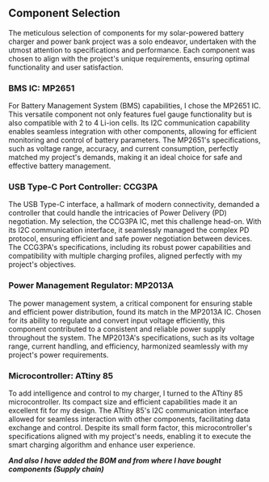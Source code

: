 ## Component Selection

The meticulous selection of components for my solar-powered battery charger and power bank project was a solo endeavor, undertaken with the utmost attention to specifications and performance. Each component was chosen to align with the project's unique requirements, ensuring optimal functionality and user satisfaction.

### BMS IC: MP2651
For Battery Management System (BMS) capabilities, I chose the MP2651 IC. This versatile component not only features fuel gauge functionality but is also compatible with 2 to 4 Li-ion cells. Its I2C communication capability enables seamless integration with other components, allowing for efficient monitoring and control of battery parameters. The MP2651's specifications, such as voltage range, accuracy, and current consumption, perfectly matched my project's demands, making it an ideal choice for safe and effective battery management.

### USB Type-C Port Controller: CCG3PA
The USB Type-C interface, a hallmark of modern connectivity, demanded a controller that could handle the intricacies of Power Delivery (PD) negotiation. My selection, the CCG3PA IC, met this challenge head-on. With its I2C communication interface, it seamlessly managed the complex PD protocol, ensuring efficient and safe power negotiation between devices. The CCG3PA's specifications, including its robust power capabilities and compatibility with multiple charging profiles, aligned perfectly with my project's objectives.

### Power Management Regulator: MP2013A
The power management system, a critical component for ensuring stable and efficient power distribution, found its match in the MP2013A IC. Chosen for its ability to regulate and convert input voltage efficiently, this component contributed to a consistent and reliable power supply throughout the system. The MP2013A's specifications, such as its voltage range, current handling, and efficiency, harmonized seamlessly with my project's power requirements.

### Microcontroller: ATtiny 85
To add intelligence and control to my charger, I turned to the ATtiny 85 microcontroller. Its compact size and efficient capabilities made it an excellent fit for my design. The ATtiny 85's I2C communication interface allowed for seamless interaction with other components, facilitating data exchange and control. Despite its small form factor, this microcontroller's specifications aligned with my project's needs, enabling it to execute the smart charging algorithm and enhance user experience.


_**And also I have added the BOM and from where I have bought components (Supply chain)**_
